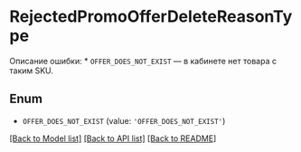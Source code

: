 # RejectedPromoOfferDeleteReasonType

Описание ошибки:  * `OFFER_DOES_NOT_EXIST` — в кабинете нет товара с таким SKU. 

## Enum

* `OFFER_DOES_NOT_EXIST` (value: `'OFFER_DOES_NOT_EXIST'`)

[[Back to Model list]](../README.md#documentation-for-models) [[Back to API list]](../README.md#documentation-for-api-endpoints) [[Back to README]](../README.md)



